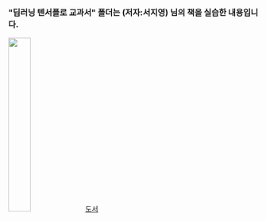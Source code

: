 ### "딥러닝 텐서플로 교과서" 폴더는 (저자:서지영) 님의 책을 실습한 내용입니다. </br>

<img src="https://user-images.githubusercontent.com/103489352/219949290-c9c5eb05-85f5-4c03-b3ed-152690cb4045.png" width="30%" height="30%" alt=""></img>
[도서](http://www.yes24.com/Product/Goods/100295267)
